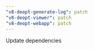 ```yaml
---
"v8-deopt-generate-log": patch
"v8-deopt-viewer": patch
"v8-deopt-webapp": patch
---
```


Update dependencies
